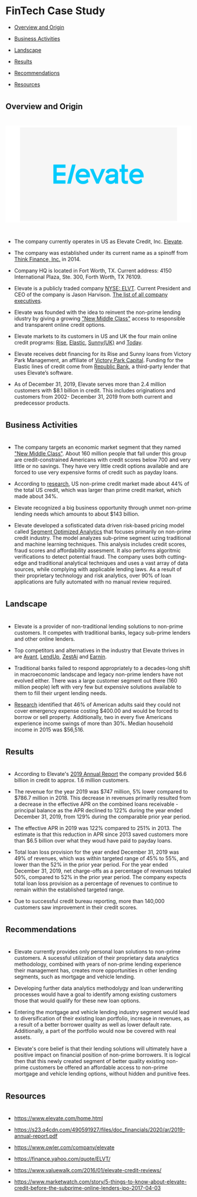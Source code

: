 #
# FinTech Case Study


* [Overview and Origin](#overview-and-origin)

* [Business Activities](#business-activities)

* [Landscape](#landscape)

* [Results](#results)

* [Recommendations](#recommendations)

* [Resources](#resources)
#
## Overview and Origin
#
![Elevate](./images/Elevate_Logo.jpg)
#
* The company currently operates in US as Elevate Credit, Inc. [Elevate](https://www.elevate.com/home.html).

* The company was established under its current name as a spinoff from [Think Finance, Inc.](https://en.wikipedia.org/wiki/Think_Finance) in 2014.

* Company HQ is located in Fort Worth, TX. Current address: 4150 International Plaza, Ste. 300, Forth Worth, TX 76109.

* Elevate is a publicly traded company [NYSE: ELVT](https://finance.yahoo.com/quote/ELVT/).
Current President and CEO of the company is Jason Harvison. [The list of all company executives](https://www.elevate.com/company.html).

* Elevate was founded with the idea to reinvent the non-prime lending idustry by giving a growing ["New Middle Class"](https://www.newmiddleclass.org/our-mission/#nmc) access to responsible and transparent online credit options.

* Elevate markets to its customers in US and UK the four main online credit programs: [Rise](https://www.risecredit.com/), [Elastic](https://www.elastic.com/), [Sunny(UK)](https://sunny.co.uk/) and [Today](https://www.todaycard.com/apply/findmyoffer). 

* Elevate receives debt financing for its Rise and Sunny loans from Victory Park Management, an affiliate of [Victory Park Capital](https://www.victoryparkcapital.com/). Funding for the Elastic lines of credit come from [Republic Bank](https://www.republicbank.com/home/home), a third-party lender that uses Elevate’s software.

* As of December 31, 2019, Elevate serves more than 2.4 million customers with $8.1 billion in credit. This includes originations and customers from 2002- December 31, 2019 from both current and predecessor products. 
#
## Business Activities
#
* The company targets an economic market segment that they named ["New Middle Class"](https://www.newmiddleclass.org/our-mission/#nmc). About 160 million people that fall under this group are credit-constrained Americans with credit scores below 700 and very little or no savings. They have very little credit options available and are forced to use very expensive forms of credit such as payday loans.

* According to [research](https://www.elevate.com/who-we-help.html), US non-prime credit market made about 44% of the total US credit, which was larger than prime credit market, which made about 34%. 

* Elevate recognized a big business opportunity through unmet non-prime lending needs which amounts to about $143 billion. 

* Elevate developed a sofisticated data driven risk-based pricing model called [Segment Optimized Analytics](https://www.elevate.com/products.html?hashtag-analytics) that focuses primarily on non-prime credit industry. The model analyzes sub-prime segment uzing traditional and machine learning techniques. This analysis includes credit scores, fraud scores and affordability assesment. It also performs algoritmic verifications to detect potential fraud. The company uses both cutting-edge and traditional analytical techniques and uses a vast array of data sources, while complying with applicable lending laws. As a result of their proprietary technology and risk analytics, over 90% of loan applications are fully automated with no manual review required. 
#

## Landscape
#
* Elevate is a provider of non-traditional lending solutions to non-prime customers. It competes with traditional banks, legacy sub-prime lenders and other online lenders.

* Top competitors and alternatives in the industry that Elevate thrives in are [Avant](https://www.avant.com/landing/google_ppc_branded/?utm_source=google&utm_medium=cpc&utm_campaign=GS_Brand_Avant_x_US_D_x&utm_content=358234417199&utm_term=avant&adgroupid=54137903517&utm_adgroup=Root_x_Exact&id=kwd-11657431&device=c&campaignid=1356382232&opti_ca=1356382232&opti_ag=54137903517&opti_ad=358234417199&opti_key=&opti_target=&gclid=Cj0KCQjwqfz6BRD8ARIsAIXQCf1l-EaSAUvNbExFd4ojX9Nin21JjFdOudq-qwcqVXCT0WHq9TzPAdsaAv9KEALw_wcB), [LendUp](https://www.lendup.com/), [ZestAi](https://zest.ai/) and [Earnin](https://www.earnin.com/).

* Traditional banks failed to respond appropriately to a decades-long shift in macroeconomic landscape and legacy non-prime lenders have not evolved either. There was a large customer segment out there (160 million people) left with very few but expensive solutions available to them to fill their urgent lending needs.

* [Research](https://www.elevate.com/who-we-help.html) identified that 46% of American adults said they could not cover emergency expense costing $400.00 and would be forced to borrow or sell property. Additionally, two in every five Americans experience income swings of more than 30%. Median household income in 2015 was $56,516.

#
## Results
#
* According to Elevate's [2019 Annual Report](https://s23.q4cdn.com/490591927/files/doc_financials/2020/ar/2019-annual-report.pdf) the company provided $6.6 billion in credit to approx. 1.6 million customers.

* The revenue for the year 2019 was $747 million, 5% lower compared to $786.7 million in 2018. This decrease in revenues primarily resulted from a decrease in the effective APR on the combined loans receivable - principal balance as the APR declined to 122% during the year ended December 31, 2019, from 129% during the comparable prior year period.

* The effective APR in 2019 was 122% compared to 251% in 2013. The estimate is that this reduction in APR since 2013 saved customers more than $6.5 billion over what they woud have paid to payday loans.

* Total loan loss provision for the year ended December 31, 2019 was 49% of revenues, which was within targeted range of 45% to 55%, and lower than the 52% in the prior year period. For the year ended December 31, 2019, net charge-offs as a percentage of revenues totaled 50%, compared to 52% in the prior year period. The company expects total loan loss
provision as a percentage of revenues to continue to remain within the established targeted range.

* Due to successful credit bureau reporting, more than 140,000 customers saw improvement in their credit scores.

#
## Recommendations
#

* Elevate currently provides only personal loan solutions to non-prime customers. A sucessful utilization of their proprietary data analytics methodology, combined with years of non-prime lending experience their management has, creates more opportunities in other lending segments, such as mortgage and vehicle lending.

* Developing further data analytics methodolygy and loan underwriting processes would have a goal to identify among existing customers those that would qualify for these new loan options.

* Entering the mortgage and vehicle lending industry segment would lead to diversification of their existing loan portfolio, increase in revenues, as a result of a better borrower quality as well as lower default rate. Additionally, a part of the portfolio would now be covered with real assets. 

* Elevate's core belief is that their lending solutions will ultimately have a positive impact on financial position of non-prime borrowers. It is logical then that this newly created segment of better quality existing non-prime customers be offered an affordable access to non-prime mortgage and vehicle lending options, without hidden and punitive fees.



#
## Resources
#
* https://www.elevate.com/home.html

* https://s23.q4cdn.com/490591927/files/doc_financials/2020/ar/2019-annual-report.pdf

* https://www.owler.com/company/elevate

* https://finance.yahoo.com/quote/ELVT/

* https://www.valuewalk.com/2016/01/elevate-credit-reviews/

* https://www.marketwatch.com/story/5-things-to-know-about-elevate-credit-before-the-subprime-online-lenders-ipo-2017-04-03












